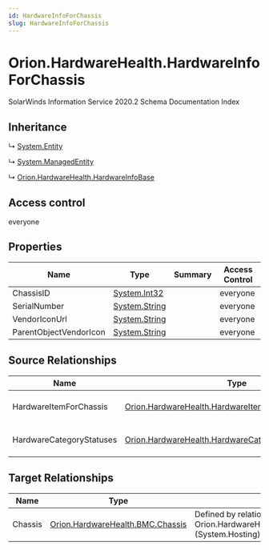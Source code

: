 ```yaml
---
id: HardwareInfoForChassis
slug: HardwareInfoForChassis
---
```


# Orion.HardwareHealth.HardwareInfoForChassis

SolarWinds Information Service 2020.2 Schema Documentation Index

## Inheritance

↳ [System.Entity](./../System/Entity)

↳ [System.ManagedEntity](./../System/ManagedEntity)

↳ [Orion.HardwareHealth.HardwareInfoBase](./../Orion.HardwareHealth/HardwareInfoBase)

## Access control

everyone

## Properties

| Name | Type | Summary | Access Control |
| ------ | ------ | ------ | ------ |
| ChassisID | [System.Int32](https://docs.microsoft.com/en-us/dotnet/api/system.int32) |  | everyone |
| SerialNumber | [System.String](https://docs.microsoft.com/en-us/dotnet/api/system.string) |  | everyone |
| VendorIconUrl | [System.String](https://docs.microsoft.com/en-us/dotnet/api/system.string) |  | everyone |
| ParentObjectVendorIcon | [System.String](https://docs.microsoft.com/en-us/dotnet/api/system.string) |  | everyone |

## Source Relationships

| Name | Type | Notes |
| ------ | ------ | ------ |
| HardwareItemForChassis | [Orion.HardwareHealth.HardwareItemForChassis](./../Orion.HardwareHealth/HardwareItemForChassis) | Defined by relationship Orion.HardwareHealth.HardwareItemForChassisReferencesHardwareInfoForChassis (System.Reference) |
| HardwareCategoryStatuses | [Orion.HardwareHealth.HardwareCategoryStatusForChassis](./../Orion.HardwareHealth/HardwareCategoryStatusForChassis) | Defined by relationship Orion.HardwareHealth.HardwareInfoForChassisReferencesHardwareCategoryStatusForChassis (System.Reliance) |

## Target Relationships

| Name | Type | Notes |
| ------ | ------ | ------ |
| Chassis | [Orion.HardwareHealth.BMC.Chassis](./../Orion.HardwareHealth.BMC/Chassis) | Defined by relationship Orion.HardwareHealth.ChassisHostsHardwareInfoForChassis (System.Hosting) |

